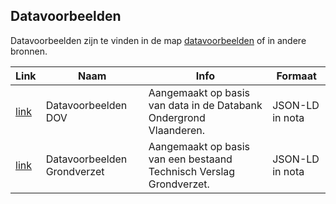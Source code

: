 ## Datavoorbeelden

Datavoorbeelden zijn te vinden in de map [datavoorbeelden](https://github.com/Informatievlaanderen/OSLOthema-bodemEnOndergrond/tree/master/resources/datavoorbeelden) of in andere bronnen.

|Link|Naam|Info|Formaat|
|---|---|---|---|
|[link](https://github.com/Informatievlaanderen/OSLOthema-bodemEnOndergrond/blob/master/resources/datavoorbeelden/Datavoorbeelden%20DOV.pdf)|Datavoorbeelden DOV|Aangemaakt op basis van data in de Databank Ondergrond Vlaanderen.|JSON-LD in nota|
|[link](https://github.com/Informatievlaanderen/OSLOthema-bodemEnOndergrond/blob/master/resources/datavoorbeelden/Datavoorbeelden%20Grondverzet.pdf)|Datavoorbeelden Grondverzet|Aangemaakt op basis van een bestaand Technisch Verslag Grondverzet.|JSON-LD in nota|

